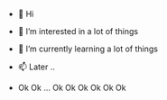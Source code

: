 - 👋 Hi
- 👀 I’m interested in a lot of things
- 🌱 I’m currently learning a lot of things
- 📫 Later ..

- Ok Ok ... Ok Ok Ok Ok Ok Ok

<!---
bcamb/bcamb is a ✨ special ✨ repository because its `README.md` (this file) appears on your GitHub profile.
You can click the Preview link to take a look at your changes.
--->
